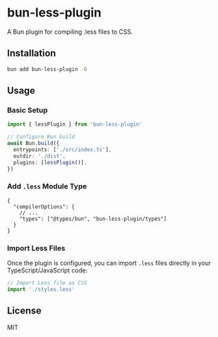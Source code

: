 # bun-less-plugin

A Bun plugin for compiling .less files to CSS.

## Installation

```bash
bun add bun-less-plugin -D
```

## Usage

### Basic Setup

```typescript
import { lessPlugin } from 'bun-less-plugin'

// Configure Bun build
await Bun.build({
  entrypoints: ['./src/index.ts'],
  outdir: './dist',
  plugins: [lessPlugin()],
})
```

### Add `.less` Module Type

```json5
{
  "compilerOptions": {
    // ...
    "types": ["@types/bun", "bun-less-plugin/types"]
  }
}
```

### Import Less Files

Once the plugin is configured, you can import `.less` files directly in your TypeScript/JavaScript code:

```typescript
// Import Less file as CSS
import './styles.less'
```

## License

MIT
